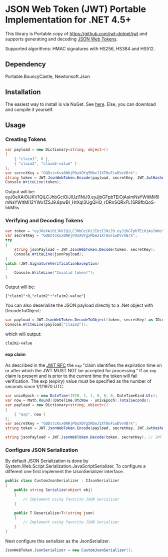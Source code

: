 # JSON Web Token (JWT) Portable Implementation for .NET 4.5+

This library is Portable copy of https://github.com/jwt-dotnet/jwt and supports generating and decoding [JSON Web Tokens](http://tools.ietf.org/html/draft-jones-json-web-token-10).

Supported algorithms: HMAC signatures with HS256, HS384 and HS512.

## Dependency
Portable.BouncyCastle, Newtonsoft.Json

## Installation
The easiest way to install is via NuGet. See [here](https://www.nuget.org/packages/Portable.JWT/). Else, you can download and compile it yourself.

## Usage
### Creating Tokens

```csharp
var payload = new Dictionary<string, object>()
{
    { "claim1", 0 },
    { "claim2", "claim2-value" }
};
var secretKey = "GQDstcKsx0NHjPOuXOYg5MbeJ1XT0uFiwDVvVBrk";
string token = JWT.JsonWebToken.Encode(payload, secretKey, JWT.JwtHashAlgorithm.HS256);
Console.WriteLine(token);
```

Output will be:
    eyJ0eXAiOiJKV1QiLCJhbGciOiJIUzI1NiJ9.eyJjbGFpbTEiOjAsImNsYWltMiI6ImNsYWltMi12YWx1ZSJ9.8pwBI_HtXqI3UgQHQ_rDRnSQRxFL1SR8fbQoS-5kM5s

### Verifying and Decoding Tokens

```csharp
var token = "eyJ0eXAiOiJKV1QiLCJhbGciOiJIUzI1NiJ9.eyJjbGFpbTEiOjAsImNsYWltMiI6ImNsYWltMi12YWx1ZSJ9.8pwBI_HtXqI3UgQHQ_rDRnSQRxFL1SR8fbQoS-5kM5s";
var secretKey = "GQDstcKsx0NHjPOuXOYg5MbeJ1XT0uFiwDVvVBrk";
try
{
    string jsonPayload = JWT.JsonWebToken.Decode(token, secretKey);
    Console.WriteLine(jsonPayload);
}
catch (JWT.SignatureVerificationException)
{
    Console.WriteLine("Invalid token!");
}
```

Output will be:

    {"claim1":0,"claim2":"claim2-value"}

You can also deserialize the JSON payload directly to a .Net object with DecodeToObject:

```csharp
var payload = JWT.JsonWebToken.DecodeToObject(token, secretKey) as IDictionary<string, object>;
Console.WriteLine(payload["claim2"]);
```

which will output:
    
    claim2-value

#### exp claim

As described in the [JWT RFC](https://tools.ietf.org/html/draft-ietf-oauth-json-web-token-32#section-4.1.4) the `exp` "claim identifies the expiration time on or after which the JWT MUST NOT be accepted for processing." If an `exp` claim is present and is prior to the current time the token will fail verification. The exp (expiry) value must be specified as the number of seconds since 1/1/1970 UTC.

```csharp
var unixEpoch = new DateTime(1970, 1, 1, 0, 0, 0, DateTimeKind.Utc);
var now = Math.Round((DateTime.UtcNow - unixEpoch).TotalSeconds);
var payload = new Dictionary<string, object>()
{
    { "exp", now }
};
var secretKey = "GQDstcKsx0NHjPOuXOYg5MbeJ1XT0uFiwDVvVBrk";
string token = JWT.JsonWebToken.Encode(payload, secretKey, JWT.JwtHashAlgorithm.HS256);

string jsonPayload = JWT.JsonWebToken.Decode(token, secretKey); // JWT.SignatureVerificationException!
```

### Configure JSON Serialization

By default JSON Serialization is done by System.Web.Script.Serialization.JavaScriptSerializer.  To configure a different one first implement the IJsonSerializer interface.

```csharp
public class CustomJsonSerializer : IJsonSerializer
{
    public string Serialize(object obj)
    {
        // Implement using favorite JSON Serializer
    }

    public T Deserialize<T>(string json)
    {
        // Implement using favorite JSON Serializer
    }
}
```

Next configure this serializer as the JsonSerializer.
```cs
JsonWebToken.JsonSerializer = new CustomJsonSerializer();
```

